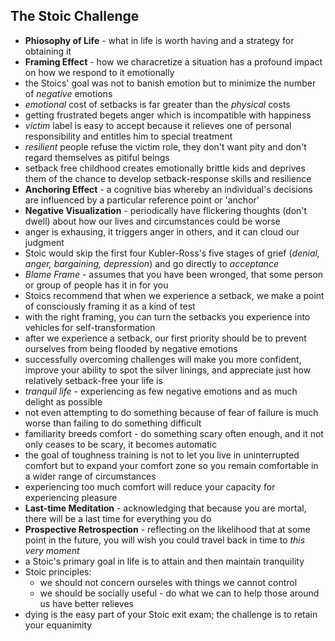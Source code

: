 ## The Stoic Challenge


- **Phiosophy of Life** - what in life is worth having and a strategy for obtaining it
- **Framing Effect** - how we characretize a situation has a profound impact on how we respond to it emotionally
- the Stoics' goal was not to banish emotion but to minimize the number of *negative* emotions
- *emotional* cost of setbacks is far greater than the *physical* costs
- getting frustrated begets anger which is incompatible with happiness
- *victim* label is easy to accept because it relieves one of personal responsibility and entitles him to special treatment
- *resilient* people refuse the victim role, they don't want pity and don't regard themselves as pitiful beings
- setback free childhood creates emotionally brittle kids and deprives them of the chance to develop setback-response skills and resilience
- **Anchoring Effect** - a cognitive bias whereby an individual's decisions are influenced by a particular reference point or 'anchor'
- **Negative Visualization** - periodically have flickering thoughts (don't dwell) about how our lives and circumstances could be worse
- anger is exhausing, it triggers anger in others, and it can cloud our judgment
- Stoic would skip the first four Kubler-Ross's five stages of grief (*denial, anger, bargaining, depression*) and go directly to *acceptance*
- *Blame Frame* - assumes that you have been wronged, that some person or group of people has it in for you
- Stoics recommend that when we experience a setback, we make a point of consciously framing it as a kind of test
- with the right framing, you can turn the setbacks you experience into vehicles for self-transformation
- after we experience a setback, our first priority should be to prevent ourselves from being flooded by negative emotions
- successfully overcoming challenges will make you more confident, improve your ability to spot the silver linings, and appreciate just how relatively setback-free your life is
- *tranquil life* - experiencing as few negative emotions and as much delight as possible
- not even attempting to do something because of fear of failure is much worse than failing to do something difficult
- familiarity breeds comfort - do something scary often enough, and it not only ceases to be scary, it becomes automatic
- the goal of toughness training is not to let you live in uninterrupted comfort but to expand your comfort zone so you remain comfortable in a wider range of circumstances
- experiencing too much comfort will reduce your capacity for experiencing pleasure
- **Last-time Meditation** - acknowledging that because you are mortal, there will be a last time for everything you do
- **Prospective Retrospection** - reflecting on the likelihood that at some point in the future, you will wish you could travel back in time to *this very moment*
- a Stoic's primary goal in life is to attain and then maintain tranquility
- Stoic principles:
  - we should not concern ourseles with things we cannot control
  - we should be socially useful - do what we can to help those around us have better relieves
- dying is the easy part of your Stoic exit exam; the challenge is to retain your equanimity

